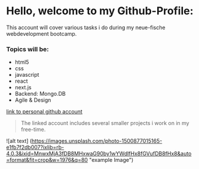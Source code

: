 # Hello, welcome to my Github-Profile:

This account will cover various tasks i do during my neue-fische webdevelopment bootcamp.

### Topics will be:

- html5
- css
- javascript
- react
- next.js
- Backend: Mongo.DB
- Agile & Design

[link to personal github account](https://github.com/r03n3)
>The linked account includes several smaller projects i work on in my free-time.

![alt text] (https://images.unsplash.com/photo-1500877015165-e1fb7f2db007?ixlib=rb-4.0.3&ixid=MnwxMjA3fDB8MHxwaG90by1wYWdlfHx8fGVufDB8fHx8&auto=format&fit=crop&w=1976&q=80 "example Image")
